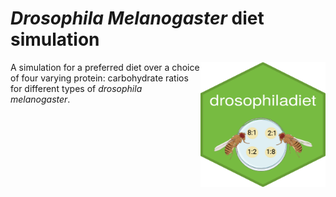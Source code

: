 # *Drosophila Melanogaster* diet simulation

<img title="droso pic" alt="drosopAlt text" src="/images/hex-drosophiladiet.png" align="right" width=200 height=200>

A simulation for a preferred diet over a choice of four varying protein: carbohydrate ratios for different types of *drosophila melanogaster*.  

